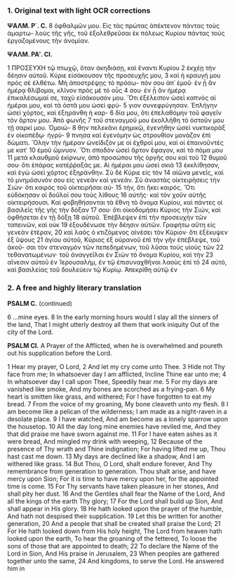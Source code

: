 ### 1. Original text with light OCR corrections

**ΨΑΛΜ. Ρ΄. C.**
8 ὀφθαλμῶν μου. Εἰς τὰς πρώτας ἀπέκτενον πάντας τοὺς ἁμαρτω-
    λοὺς τῆς γῆς, τοῦ ἐξολεθρεῦσαι ἐκ πόλεως Κυρίου πάντας τοὺς
    ἐργαζομένους τὴν ἀνομίαν.

**ΨΑΛΜ. PAʹ. CI.**

1 ΠΡΟΣΕΥΧΗ τῷ πτωχῷ, ὅταν ἀκηδιάσῃ, καὶ ἔναντι Κυρίου
2 ἐκχέῃ τὴν δέησιν αὐτοῦ. Κύριε εἰσάκουσον τῆς προσευχῆς μου,
3 καὶ ἡ κραυγή μου πρὸς σὲ ἐλθέτω. Μὴ ἀποστρέψῃς τὸ πρόσω-
    πόν σου ἀπ᾿ ἐμοῦ· ἐν ᾗ ἂν ἡμέρᾳ θλίβομαι, κλῖνον πρὸς μὲ τὸ οὖς
4 σου· ἐν ᾗ ἂν ἡμέρᾳ ἐπικαλέσωμαί σε, ταχὺ εἰσάκουσόν μου. Ὅτι
    ἐξέλειπον ὡσεὶ καπνὸς αἱ ἡμέραι μου, καὶ τὰ ὀστᾶ μου ὡσεὶ φρύ-
5 γιον συνεφρύγησαν. Ἐπλήγην ὡσεὶ χόρτος, καὶ ἐξηράνθη ἡ καρ-
6 δία μου, ὅτι ἐπελαθόμην τοῦ φαγεῖν τὸν ἄρτον μου. Ἀπὸ φωνῆς
7 τοῦ στεναγμοῦ μου ἐκολλήθη τὸ ὀστοῦν μου τῇ σαρκί μου. Ὁμοιώ-
8 θην πελεκᾶνι ἐρημικῷ, ἐγενήθην ὡσεὶ νυκτικορὰξ ἐν οἰκοπέδῳ· ἠγρύ-
9 πνησα καὶ ἐγενόμην ὡς στρουθίον μονάζον ἐπὶ δώματι. Ὅλην τὴν
    ἡμέραν ὠνείδιζόν με οἱ ἐχθροί μου, καὶ οἱ ἐπαινοῦντές με κατ᾿
10 ἐμοῦ ὤμνυον. Ὅτι σποδὸν ὡσεὶ ἄρτον ἔφαγον, καὶ τὸ πόμα μου
11 μετὰ κλαυθμοῦ ἐκίρνων, ἀπὸ προσώπου τῆς ὀργῆς σου καὶ τοῦ
12 θυμοῦ σου· ὅτι ἐπάρας κατέῤῥαξάς με. Αἱ ἡμέραι μου ὡσεὶ σκιὰ
13 ἐκκλίθησαν, καὶ ἐγὼ ὡσεὶ χόρτος ἐξηράνθην. Σὺ δὲ Κύριε εἰς τὸν
14 αἰῶνα μενεῖς, καὶ τὸ μνημόσυνόν σου εἰς γενεὰν καὶ γενεάν. Σὺ
    ἀναστὰς οἰκτειρήσεις τὴν Σιών· ὅτι καιρὸς τοῦ οἰκτειρῆσαι αὐ-
15 τήν, ὅτι ἥκει καιρός. Ὅτι εὐδόκησαν οἱ δοῦλοί σου τοὺς λίθους
16 αὐτῆς· καὶ τὸν χοῦν αὐτῆς οἰκτειρήσουσι. Καὶ φοβηθήσονται τὰ
    ἔθνη τὸ ὄνομα Κυρίου, καὶ πάντες οἱ βασιλεῖς τῆς γῆς τὴν δόξαν
17 σου· ὅτι οἰκοδομήσει Κύριος τὴν Σιών, καὶ ὀφθήσεται ἐν τῇ δόξῃ
18 αὐτοῦ. Ἐπέβλεψεν ἐπὶ τὴν προσευχὴν τῶν ταπεινῶν, καὶ οὐκ
19 ἐξουδένωσε τὴν δέησιν αὐτῶν. Γραφήτω αὕτη εἰς γενεὰν ἑτέραν,
20 καὶ λαὸς ὁ κτιζόμενος αἰνέσει τὸν Κύριον· ὅτι ἐξέκυψεν ἐξ ὕψους
21 ἁγίου αὐτοῦ, Κύριος ἐξ οὐρανοῦ ἐπὶ τὴν γῆν ἐπέβλεψε, τοῦ ἀκοῦ-
    σαι τὸν στεναγμὸν τῶν πεπεδημένων, τοῦ λῦσαι τοὺς υἱοὺς τῶν
22 τεθανατωμένων· τοῦ ἀναγγεῖλαι ἐν Σιὼν τὸ ὄνομα Κυρίου, καὶ τὴν
23 αἴνεσιν αὐτοῦ ἐν Ἱερουσαλήμ, ἐν τῷ ἐπισυναχθῆναι λαοὺς ἐπὶ τὸ
24 αὐτὸ, καὶ βασιλείας τοῦ δουλεύειν τῷ Κυρίῳ. Ἀπεκρίθη αὐτῷ ἐν

### 2. A free and highly literary translation

**PSALM C.**
(continued)

6 ...mine eyes.
8 In the early morning hours would I slay all the sinners of the land,
   That I might utterly destroy all them that work iniquity
   Out of the city of the Lord.

**PSALM CI.**
A Prayer of the Afflicted, when he is overwhelmed
and poureth out his supplication before the Lord.

1 Hear my prayer, O Lord,
2 And let my cry come unto Thee.
3 Hide not Thy face from me;
   In whatsoever day I am afflicted,
   Incline Thine ear unto me;
4 In whatsoever day I call upon Thee,
   Speedily hear me.
5 For my days are vanished like smoke,
   And my bones are scorched as a frying-pan.
6 My heart is smitten like grass, and withered;
   For I have forgotten to eat my bread.
7 From the voice of my groaning,
   My bone cleaveth unto my flesh.
8 I am become like a pelican of the wilderness;
   I am made as a night-raven in a desolate place.
9 I have watched,
   And am become as a lonely sparrow upon the housetop.
10 All the day long mine enemies have reviled me,
    And they that did praise me have sworn against me.
11 For I have eaten ashes as it were bread,
    And mingled my drink with weeping,
12 Because of the presence of Thy wrath and Thine indignation;
    For having lifted me up, Thou hast cast me down.
13 My days are declined like a shadow,
    And I am withered like grass.
14 But Thou, O Lord, shalt endure forever,
    And Thy remembrance from generation to generation.
    Thou shalt arise, and have mercy upon Sion;
    For it is time to have mercy upon her, for the appointed time is come.
15 For Thy servants have taken pleasure in her stones,
    And shall pity her dust.
16 And the Gentiles shall fear the Name of the Lord,
    And all the kings of the earth Thy glory;
17 For the Lord shall build up Sion,
    And shall appear in His glory.
18 He hath looked upon the prayer of the humble,
    And hath not despised their supplication.
19 Let this be written for another generation,
20 And a people that shall be created shall praise the Lord;
21 For He hath looked down from His holy height,
    The Lord from heaven hath looked upon the earth,
    To hear the groaning of the fettered,
    To loose the sons of those that are appointed to death;
22 To declare the Name of the Lord in Sion,
    And His praise in Jerusalem,
23 When peoples are gathered together unto the same,
24 And kingdoms, to serve the Lord.
    He answered him in